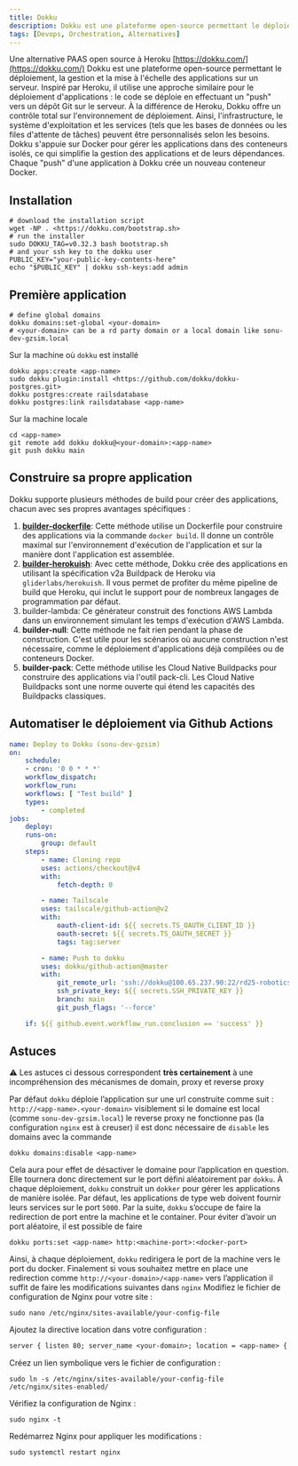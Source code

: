 ```yaml
---
title: Dokku
description: Dokku est une plateforme open-source permettant le déploiement, la gestion et la mise à l'échelle des applications sur un serveur.
tags: [Devops, Orchestration, Alternatives]
---
```




Une alternative PAAS open source à Heroku [https://dokku.com/](https://dokku.com/)
Dokku est une plateforme open-source permettant le déploiement, la gestion et la mise à l'échelle des applications sur un serveur. Inspiré par Heroku, il utilise une approche similaire pour le déploiement d'applications : le code se déploie en effectuant un "push" vers un dépôt Git sur le serveur. À la différence de Heroku, Dokku offre un contrôle total sur l'environnement de déploiement. Ainsi, l'infrastructure, le système d'exploitation et les services (tels que les bases de données ou les files d'attente de tâches) peuvent être personnalisés selon les besoins. Dokku s'appuie sur Docker pour gérer les applications dans des conteneurs isolés, ce qui simplifie la gestion des applications et de leurs dépendances. Chaque "push" d'une application à Dokku crée un nouveau conteneur Docker.

<!-- truncate -->

## Installation

```shell
# download the installation script
wget -NP . <https://dokku.com/bootstrap.sh>
# run the installer
sudo DOKKU_TAG=v0.32.3 bash bootstrap.sh
# and your ssh key to the dokku user
PUBLIC_KEY="your-public-key-contents-here"
echo "$PUBLIC_KEY" | dokku ssh-keys:add admin
```

## Première application

```shell
# define global domains
dokku domains:set-global <your-domain>
# <your-domain> can be a rd party domain or a local domain like sonu-dev-gzsim.local
```

Sur la machine où `dokku` est installé

```shell
dokku apps:create <app-name>
sudo dokku plugin:install <https://github.com/dokku/dokku-postgres.git>
dokku postgres:create railsdatabase
dokku postgres:link railsdatabase <app-name>
```

Sur la machine locale

```shell
cd <app-name>
git remote add dokku dokku@<your-domain>:<app-name>
git push dokku main
```

## Construire sa propre application

Dokku supporte plusieurs méthodes de build pour créer des applications, chacun avec ses propres avantages spécifiques :

1. [**builder-dockerfile**](https://dokku.com/docs/deployment/builders/dockerfiles/): Cette méthode utilise un Dockerfile pour construire des applications via la commande `docker build`. Il donne un contrôle maximal sur l'environnement d'exécution de l'application et sur la manière dont l'application est assemblée.
2. [**builder-herokuish**](https://dokku.com/docs/deployment/builders/herokuish-buildpacks/): Avec cette méthode, Dokku crée des applications en utilisant la spécification v2a Buildpack de Heroku via `gliderlabs/herokuish`. Il vous permet de profiter du même pipeline de build que Heroku, qui inclut le support pour de nombreux langages de programmation par défaut.
3. builder-lambda: Ce générateur construit des fonctions AWS Lambda dans un environnement simulant les temps d'exécution d'AWS Lambda.
4. **builder-null**: Cette méthode ne fait rien pendant la phase de construction. C'est utile pour les scénarios où aucune construction n'est nécessaire, comme le déploiement d'applications déjà compilées ou de conteneurs Docker.
5. **builder-pack**: Cette méthode utilise les Cloud Native Buildpacks pour construire des applications via l'outil pack-cli. Les Cloud Native Buildpacks sont une norme ouverte qui étend les capacités des Buildpacks classiques.

## Automatiser le déploiement via Github Actions

```yaml
name: Deploy to Dokku (sonu-dev-gzsim)
on:
    schedule:
    - cron: '0 0 * * *'
    workflow_dispatch:
    workflow_run:
    workflows: [ "Test build" ]
    types:
        - completed
jobs:
    deploy:
    runs-on:
        group: default
    steps:
        - name: Cloning repo
        uses: actions/checkout@v4
        with:
            fetch-depth: 0

        - name: Tailscale
        uses: tailscale/github-action@v2
        with:
            oauth-client-id: ${{ secrets.TS_OAUTH_CLIENT_ID }}
            oauth-secret: ${{ secrets.TS_OAUTH_SECRET }}
            tags: tag:server

        - name: Push to dokku
        uses: dokku/github-action@master
        with:
            git_remote_url: 'ssh://dokku@100.65.237.90:22/rd25-robotics'
            ssh_private_key: ${{ secrets.SSH_PRIVATE_KEY }}
            branch: main
            git_push_flags: '--force'

    if: ${{ github.event.workflow_run.conclusion == 'success' }}
```

## Astuces

 ⚠️ Les astuces ci dessous correspondent **très certainement** à une incompréhension des mécanismes de domain, proxy et reverse proxy

Par défaut `dokku` déploie l’application sur une url construite comme suit : `http://<app-name>.<your-domain>` visiblement si le domaine est local (comme `sonu-dev-gzsim.local`) le reverse proxy ne fonctionne pas (la configuration `nginx` est à creuser) il est donc nécessaire de `disable` les domains avec la commande

```shell
dokku domains:disable <app-name>
```

Cela aura pour effet de désactiver le domaine pour l’application en question. Elle tournera donc directement sur le port défini aléatoirement par `dokku`.
À chaque déploiement, `dokku` construit un `dokker` pour gérer les applications de manière isolée. Par défaut, les applications de type web doivent fournir leurs services sur le port `5000`. Par la suite, `dokku` s’occupe de faire la redirection de port entre la machine et le container. Pour éviter d’avoir un port aléatoire, il est possible de faire

```shell
dokku ports:set <app-name> http:<machine-port>:<docker-port>
```

Ainsi, à chaque déploiement, `dokku` redirigera le port de la machine vers le port du docker.
Finalement si vous souhaitez mettre en place une redirection comme `http://<your-domain>/<app-name>` vers l’application il suffit de faire les modifications suivantes dans `nginx`
Modifiez le fichier de configuration de Nginx pour votre site :

```shell
sudo nano /etc/nginx/sites-available/your-config-file
```

Ajoutez la directive location dans votre configuration :

```txt
server { listen 80; server_name <your-domain>; location = <app-name> { return 301 http://$host:<machine-port>; } }
```

Créez un lien symbolique vers le fichier de configuration :

```shell
sudo ln -s /etc/nginx/sites-available/your-config-file /etc/nginx/sites-enabled/
```

Vérifiez la configuration de Nginx :

```shell
sudo nginx -t
```

Redémarrez Nginx pour appliquer les modifications :

```shell
sudo systemctl restart nginx
```
